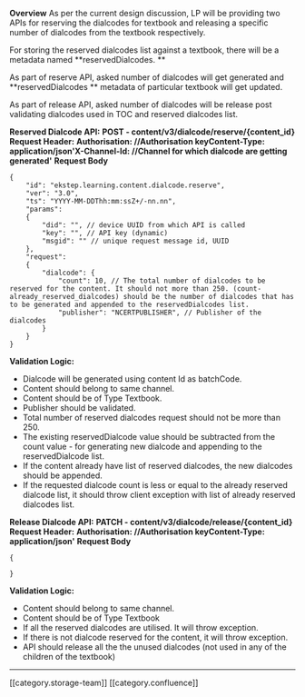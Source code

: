  **Overview** As per the current design discussion, LP will be providing two APIs for reserving the dialcodes for textbook and releasing a specific number of dialcodes from the textbook respectively.

For storing the reserved dialcodes list against a textbook, there will be a metadata named  **reservedDialcodes. ** 

As part of reserve API, asked number of dialcodes will get generated and  **reservedDialcodes ** metadata of particular textbook will get updated.

As part of release API, asked number of dialcodes will be release post validating dialcodes used in TOC and reserved dialcodes list.



 **Reserved Dialcode API:**  **POST - content/v3/dialcode/reserve/{content_id}**  **Request Header:**  **Authorisation: //Authorisation keyContent-Type: application/json'X-Channel-Id: //Channel for which dialcode are getting generated'**  **Request Body** 
```
{
    "id": "ekstep.learning.content.dialcode.reserve",
    "ver": "3.0",
    "ts": "YYYY-MM-DDThh:mm:ssZ+/-nn.nn",
    "params":
    {
        "did": "", // device UUID from which API is called
        "key": "", // API key (dynamic)
        "msgid": "" // unique request message id, UUID
    },
    "request":
    {
    	"dialcode": {
			"count": 10, // The total number of dialcodes to be reserved for the content. It should not more than 250. (count-already_reserved_dialcodes) should be the number of dialcodes that has to be generated and appended to the reservedDialcodes list.
			"publisher": "NCERTPUBLISHER", // Publisher of the dialcodes
		}
	}
}
```
 **Validation Logic:** 
* Dialcode will be generated using content Id as batchCode.
* Content should belong to same channel.
* Content should be of Type Textbook.
* Publisher should be validated.
* Total number of reserved dialcodes request should not be more than 250.
* The existing reservedDialcode value should be subtracted from the count value - for generating new dialcode and appending to the reservedDialcode list.
* If the content already have list of reserved dialcodes, the new dialcodes should be appended.
* If the requested dialcode count is less or equal to the already reserved dialcode list, it should throw client exception with list of already reserved dialcodes list.

 **Release Dialcode API:**  **PATCH - content/v3/dialcode/release/{content_id}**  **Request Header:**  **Authorisation: //Authorisation keyContent-Type: application/json'**  **Request Body** 
```
{
    
}
```
 **Validation Logic:** 
* Content should belong to same channel.
* Content should be of Type Textbook
* If all the reserved dialcodes are utilised. It will throw exception.
* If there is not dialcode reserved for the content, it will throw exception.
* API should release all the the unused dialcodes (not used in any of the children of the textbook)



*****

[[category.storage-team]] 
[[category.confluence]] 
